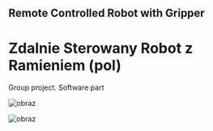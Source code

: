 ## Remote Controlled Robot with Gripper
# Zdalnie Sterowany Robot z Ramieniem (pol)

Group project. Software part


![obraz](https://github.com/klajet/SWIMProjectController/assets/126820289/daadec89-4bd4-4536-8951-9972c4caa2e0)


![obraz](https://github.com/klajet/SWIMProjectController/assets/126820289/a4a12f82-b359-4b7b-a2cd-ca337b2aeb48)
